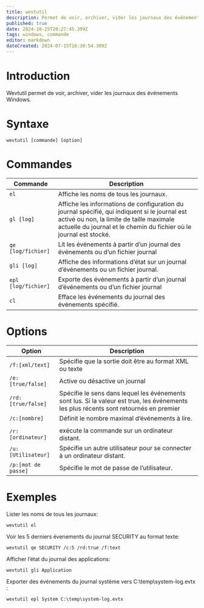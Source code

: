 ```yaml
---
title: wevtutil
description: Permet de voir, archiver, vider les journaux des événements Windows
published: true
date: 2024-10-25T20:27:45.399Z
tags: windows, commande
editor: markdown
dateCreated: 2024-07-15T16:30:54.309Z
---
```


# Introduction

Wevtutil permet de voir, archiver, vider les journaux des événements Windows.

# Syntaxe

`wevtutil [commande] [option]`

# Commandes

| Commande            | Description                                                                                                                                                                                                      |
| ------------------- | ---------------------------------------------------------------------------------------------------------------------------------------------------------------------------------------------------------------- |
| `el`                | Affiche les noms de tous les journaux.                                                                                                                                                                           |
| `gl [log]`          | Affiche les informations de configuration du journal spécifié, qui indiquent si le journal est activé ou non, la limite de taille maximale actuelle du journal et le chemin du fichier où le journal est stocké. |
| `qe [log/fichier]`  | Lit les événements à partir d’un journal des événements ou d’un fichier journal                                                                                                                                  |
| `gli [log]`         | Affiche des informations d’état sur un journal d’événements ou un fichier journal.                                                                                                                               |
| `epl [log/fichier]` | Exporte des événements à partir d’un journal d’événements ou d’un fichier journal                                                                                                                                |
| `cl`                | Efface les événements du journal des événements spécifié.                                                                                                                                                        |

# Options

| Option              | Description                                                                                                                            |
| ------------------- | -------------------------------------------------------------------------------------------------------------------------------------- |
| `/f:[xml/text]`     | Spécifie que la sortie doit être au format XML ou texte                                                                                |
| `/e:[true/false]`   | Active ou désactive un journal                                                                                                         |
| `/rd:[true/false]`  | Spécifie le sens dans lequel les événements sont lus. Si la valeur est true, les événements les plus récents sont retournés en premier |
| `/c:[nombre]`       | Définit le nombre maximal d’événements à lire.                                                                                         |
|  |
| `/r:[ordinateur]`   | exécute la commande sur un ordinateur distant.                                                                                         |
| `/u:[Utilisateur]`  | Spécifie un autre utilisateur pour se connecter à un ordinateur distant.                                                               |
| `/p:[mot de passe]` | Spécifie le mot de passe de l’utilisateur.                                                                                             |

# Exemples

Lister les noms de tous les journaux:

`wevtutil el`

Voir les 5 derniers évenements du journal SECURITY au format texte:

`wevtutil qe SECURITY /c:5 /rd:true /f:text`

Afficher l’état du journal des applications:

`wevtutil gli Application`

Exporter des événements du journal système vers C:\temp\system-log.evtx :

`wevtutil epl System C:\temp\system-log.evtx
`
